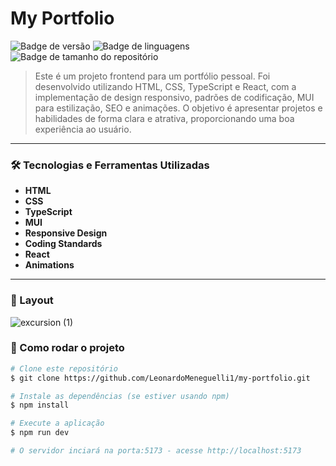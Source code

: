 # My Portfolio

![Badge de versão](https://img.shields.io/badge/version-1.0.0-blue)
![Badge de linguagens](https://img.shields.io/github/languages/count/LeonardoMeneguelli1/my-portfolio)
![Badge de tamanho do repositório](https://img.shields.io/github/repo-size/LeonardoMeneguelli1/my-portfolio)

> Este é um projeto frontend para um portfólio pessoal. Foi desenvolvido utilizando HTML, CSS, TypeScript e React, com a implementação de design responsivo, padrões de codificação, MUI para estilização, SEO e animações. O objetivo é apresentar projetos e habilidades de forma clara e atrativa, proporcionando uma boa experiência ao usuário.

---

### 🛠 Tecnologias e Ferramentas Utilizadas

- **HTML**
- **CSS**
- **TypeScript**
- **MUI** 
- **Responsive Design** 
- **Coding Standards** 
- **React** 
- **Animations**

---

### 🎨 Layout

![excursion (1)]([https://github.com/LeonardoMeneguelli1/my-portfolio/issues/3#issue-2869396974])

### 🔧 Como rodar o projeto

```bash
# Clone este repositório
$ git clone https://github.com/LeonardoMeneguelli1/my-portfolio.git

# Instale as dependências (se estiver usando npm)
$ npm install

# Execute a aplicação
$ npm run dev

# O servidor inciará na porta:5173 - acesse http://localhost:5173

